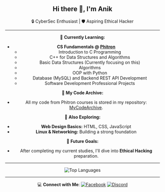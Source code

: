 <div align="center">

## Hi there 👋, I'm Anik

<span>
  🔒 CyberSec Enthusiast | 🛡️ Aspiring Ethical Hacker
</span>

---

🌱 **Currently Learning:**

- **CS Fundamentals @ [Phitron](https://www.phitron.io)**
  - Introduction to C Programming
  - C++ for Data Structures and Algorithms
  - Basic Data Structures (Currently focusing on this)
  - Algorithms
  - OOP with Python
  - Database (MySQL) and Backend REST API Development
  - Software Development Professional Projects

📂 **My Code Archive:**

- All my code from Phitron courses is stored in my repository: [MyCodeArchive](https://github.com/2023-anik/MyCodeArchive).

🎨 **Also Exploring:**

- **Web Design Basics:** HTML, CSS, JavaScript
- **Linux & Networking:** Building a strong foundation

🎯 **Future Goals:**

- After completing my current studies, I'll dive into **Ethical Hacking** preparation.

---

<!-- ![Anik's GitHub stats](https://github-readme-stats.vercel.app/api?username=2023-anik&show_icons=true&theme=radical) -->
![Top Languages](https://github-readme-stats.vercel.app/api/top-langs/?username=2023-anik&layout=compact&theme=radical)

---

💻 **Connect with Me**:
[![Facebook](https://img.shields.io/badge/Facebook-1877F2?style=for-the-badge&logo=facebook&logoColor=white)](https://www.facebook.com/profile.php?id=61556848215474)
[![Discord](https://img.shields.io/badge/Discord-7289DA?style=for-the-badge&logo=discord&logoColor=white)](https://discord.com/channels/@anik_sen)

</div>
